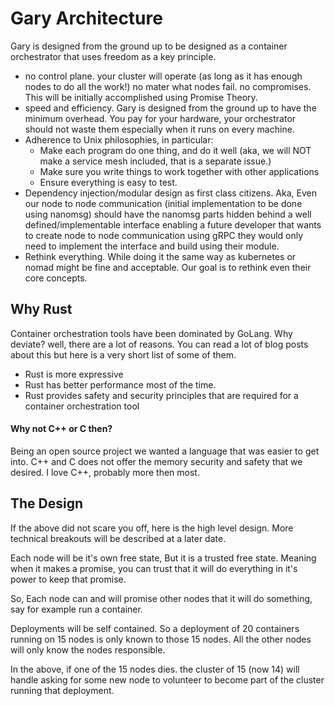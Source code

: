# Gary Architecture

Gary is designed from the ground up to be designed as a container orchestrator that uses freedom as a key principle.

- no control plane. your cluster will operate (as long as it has enough nodes to do all the work!) no mater what nodes fail. no compromises. This will be initially accomplished using Promise Theory.
- speed and efficiency. Gary is designed from the ground up to have the minimum overhead. You pay for your hardware, your orchestrator should not waste them especially when it runs on every machine.
- Adherence to Unix philosophies, in particular:
    * Make each program do one thing, and do it well (aka, we will NOT make a service mesh included, that is a separate issue.)
    * Make sure you write things to work together with other applications
    * Ensure everything is easy to test.
- Dependency injection/modular design as first class citizens. Aka, Even our node to node communication (initial implementation to be done using nanomsg) should have the nanomsg parts hidden behind a well defined/implementable interface enabling a future developer that wants to create node to node communication using gRPC they would only need to implement the interface and build using their module.
- Rethink everything. While doing it the same way as kubernetes or nomad might be fine and acceptable. Our goal is to rethink even their core concepts.

## Why Rust
Container orchestration tools have been dominated by GoLang. Why deviate? well, there are a lot of reasons. You can read a lot of blog posts about this but here is a very short list of some of them.
* Rust is more expressive
* Rust has better performance most of the time.
* Rust provides safety and security principles that are required for a container orchestration tool

#### Why not C++ or C then?
Being an open source project we wanted a language that was easier to get into. C++ and C does not offer the memory security and safety that we desired. I love C++, probably more then most.

## The Design
If the above did not scare you off, here is the high level design. More technical breakouts will be described at a later date.

Each node will be it's own free state, But it is a trusted free state. Meaning when it makes a promise, you can trust that it will do everything in it's power to keep that promise.

So, Each node can and will promise other nodes that it will do something, say for example run a container.

Deployments will be self contained. So a deployment of 20 containers running on 15 nodes is only known to those 15 nodes. All the other nodes will only know the nodes responsible.

In the above, if one of the 15 nodes dies. the cluster of 15 (now 14) will handle asking for some new node to volunteer to become part of the cluster running that deployment.

